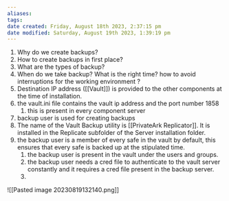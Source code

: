 ```yaml
---
aliases: 
tags: 
date created: Friday, August 18th 2023, 2:37:15 pm
date modified: Saturday, August 19th 2023, 1:39:19 pm
---
```

1. Why do we create backups?
2. How to create backups in first place?
3. What are the types of backup?
4. When do we take backup? What is the right time? how to avoid interruptions for the working environment ?
5. Destination IP address ([[Vault]]) is provided to the other components at the time of installation.
6. the vault.ini file contains the vault ip address and the port number 1858
	1. this is present in every component server
7. backup user is used for creating backups
8. The name of the Vault Backup utility is [[PrivateArk Replicator]]. It is installed in the Replicate subfolder of the Server installation folder.
9. the backup user is a member of every safe in the vault by default, this ensures that every safe is backed up at the stipulated time.
	1. the backup user is present in the vault under the users and groups. 
	2. the backup user needs a cred file to authenticate to the vault server constantly and it requires a cred file present in the backup server.
	3. 

![[Pasted image 20230819132140.png]]